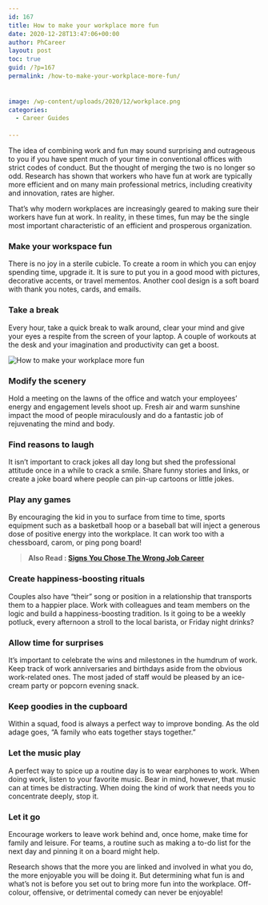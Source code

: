 ```yaml
---
id: 167
title: How to make your workplace more fun
date: 2020-12-28T13:47:06+00:00
author: PhCareer
layout: post
toc: true
guid: /?p=167
permalink: /how-to-make-your-workplace-more-fun/


image: /wp-content/uploads/2020/12/workplace.png
categories:
  - Career Guides
 
---
```

The idea of combining work and fun may sound surprising and outrageous to you if you have spent much of your time in conventional offices with strict codes of conduct. But the thought of merging the two is no longer so odd. Research has shown that workers who have fun at work are typically more efficient and on many main professional metrics, including creativity and innovation, rates are higher.

That&#8217;s why modern workplaces are increasingly geared to making sure their workers have fun at work. In reality, in these times, fun may be the single most important characteristic of an efficient and prosperous organization.

### Make your workspace fun

There is no joy in a sterile cubicle. To create a room in which you can enjoy spending time, upgrade it. It is sure to put you in a good mood with pictures, decorative accents, or travel mementos. Another cool design is a soft board with thank you notes, cards, and emails.

### Take a break

Every hour, take a quick break to walk around, clear your mind and give your eyes a respite from the screen of your laptop. A couple of workouts at the desk and your imagination and productivity can get a boost. 

<img loading="lazy" width="624" height="351" src="/wp-content/uploads/2020/12/1539763936.png" alt="How to make your workplace more fun" class="wp-image-168" srcset="/wp-content/uploads/2020/12/1539763936.png 624w, /wp-content/uploads/2020/12/1539763936-300x169.png 300w" sizes="(max-width: 624px) 100vw, 624px" />  

### Modify the scenery

Hold a meeting on the lawns of the office and watch your employees&#8217; energy and engagement levels shoot up. Fresh air and warm sunshine impact the mood of people miraculously and do a fantastic job of rejuvenating the mind and body.

### Find reasons to laugh

It isn&#8217;t important to crack jokes all day long but shed the professional attitude once in a while to crack a smile. Share funny stories and links, or create a joke board where people can pin-up cartoons or little jokes.

### Play any games

By encouraging the kid in you to surface from time to time, sports equipment such as a basketball hoop or a baseball bat will inject a generous dose of positive energy into the workplace. It can work too with a chessboard, carom, or ping pong board!

<blockquote class="wp-block-quote">
  <p>
    <strong>Also Read : <a href="/signs-you-chose-the-wrong-job-career/">Signs You Chose The Wrong Job Career</a></strong>
  </p>
</blockquote>

### Create happiness-boosting rituals

Couples also have &#8220;their&#8221; song or position in a relationship that transports them to a happier place. Work with colleagues and team members on the logic and build a happiness-boosting tradition. Is it going to be a weekly potluck, every afternoon a stroll to the local barista, or Friday night drinks?

### Allow time for surprises

It&#8217;s important to celebrate the wins and milestones in the humdrum of work. Keep track of work anniversaries and birthdays aside from the obvious work-related ones. The most jaded of staff would be pleased by an ice-cream party or popcorn evening snack.

### Keep goodies in the cupboard

Within a squad, food is always a perfect way to improve bonding. As the old adage goes, &#8220;A family who eats together stays together.&#8221;

### Let the music play

A perfect way to spice up a routine day is to wear earphones to work. When doing work, listen to your favorite music. Bear in mind, however, that music can at times be distracting. When doing the kind of work that needs you to concentrate deeply, stop it.

### Let it go

Encourage workers to leave work behind and, once home, make time for family and leisure. For teams, a routine such as making a to-do list for the next day and pinning it on a board might help.

Research shows that the more you are linked and involved in what you do, the more enjoyable you will be doing it. But determining what fun is and what&#8217;s not is before you set out to bring more fun into the workplace. Off-colour, offensive, or detrimental comedy can never be enjoyable!
